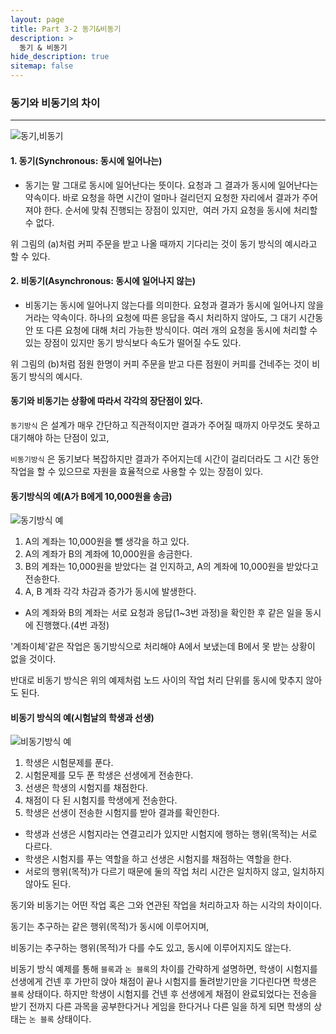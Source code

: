 ```yaml
---
layout: page
title: Part 3-2 동기&비동기
description: >
  동기 & 비동기
hide_description: true
sitemap: false
---
```


### 동기와 비동기의 차이

---
![동기,비동기](https://img1.daumcdn.net/thumb/R1280x0/?scode=mtistory2&fname=https%3A%2F%2Fblog.kakaocdn.net%2Fdn%2Fdgzxm2%2Fbtq6gMWpMoE%2F4AlwRpWQMwCqYFIgbKuVG0%2Fimg.png)
#### 1. 동기(Synchronous: 동시에 일어나는)
- 동기는 말 그대로 동시에 일어난다는 뜻이다. 요청과 그 결과가 동시에 일어난다는 약속이다.
  바로 요청을 하면 시간이 얼마나 걸리던지 요청한 자리에서 결과가 주어져야 한다.
  순서에 맞춰 진행되는 장점이 있지만,  여러 가지 요청을 동시에 처리할 수 없다.

위 그림의 (a)처럼 커피 주문을 받고 나올 때까지 기다리는 것이 동기 방식의 예시라고 할 수 있다.
#### 2. 비동기(Asynchronous: 동시에 일어나지 않는)
- 비동기는 동시에 일어나지 않는다를 의미한다. 요청과 결과가 동시에 일어나지 않을 거라는 약속이다.
  하나의 요청에 따른 응답을 즉시 처리하지 않아도, 그 대기 시간동안 또 다른 요청에 대해 처리 가능한 방식이다.
  여러 개의 요청을 동시에 처리할 수 있는 장점이 있지만 동기 방식보다 속도가 떨어질 수도 있다.

위 그림의 (b)처럼 점원 한명이 커피 주문을 받고 다른 점원이 커피를 건네주는 것이 비동기 방식의 예시다.
#### 동기와 비동기는 상황에 따라서 각각의 장단점이 있다.
`동기방식` 은 설계가 매우 간단하고 직관적이지만 결과가 주어질 때까지 아무것도 못하고 대기해야 하는 단점이 있고,

`비동기방식` 은 동기보다 복잡하지만 결과가 주어지는데 시간이 걸리더라도 그 시간 동안 작업을 할 수 있으므로 자원을 효율적으로 사용할 수 있는 장점이 있다.
#### 동기방식의 예(A가 B에게 10,000원을 송금)
![동기방식 예](https://img1.daumcdn.net/thumb/R1280x0/?scode=mtistory2&fname=https%3A%2F%2Fblog.kakaocdn.net%2Fdn%2FcyVqha%2Fbtq6cTbwYpG%2FJILmqQpeNd6NoiYUJ56fZ0%2Fimg.png)
1. A의 계좌는 10,000원을 뺄 생각을 하고 있다.
2. A의 계좌가 B의 계좌에 10,000원을 송금한다.
3. B의 계좌는 10,000원을 받았다는 걸 인지하고, A의 계좌에 10,000원을 받았다고 전송한다.
4. A, B 계좌 각각 차감과 증가가 동시에 발생한다.

- A의 계좌와 B의 계좌는 서로 요청과 응답(1~3번 과정)을 확인한 후 같은 일을 동시에 진행했다.(4번 과정)

'계좌이체'같은 작업은 동기방식으로 처리해야 A에서 보냈는데 B에서 못 받는 상황이 없을 것이다.

반대로 비동기 방식은 위의 예제처럼 노드 사이의 작업 처리 단위를 동시에 맞추지 않아도 된다. 
#### 비동기 방식의 예(시험날의 학생과 선생)
![비동기방식 예](https://img1.daumcdn.net/thumb/R1280x0/?scode=mtistory2&fname=https%3A%2F%2Fblog.kakaocdn.net%2Fdn%2FIwmKz%2Fbtq6b1N1Qpl%2FuS8VvVpHrRikVxavlLGJLk%2Fimg.png)
1. 학생은 시험문제를 푼다.
2. 시험문제를 모두 푼 학생은 선생에게 전송한다.
3. 선생은 학생의 시험지를 채점한다.
4. 채점이 다 된 시험지를 학생에게 전송한다.
5. 학생은 선생이 전송한 시험지를 받아 결과를 확인한다.

- 학생과 선생은 시험지라는 연결고리가 있지만 시험지에 행하는 행위(목적)는 서로 다르다.
- 학생은 시험지를 푸는 역할을 하고 선생은 시험지를 채점하는 역할을 한다.
- 서로의 행위(목적)가 다르기 때문에 둘의 작업 처리 시간은 일치하지 않고, 일치하지 않아도 된다.

동기와 비동기는 어떤 작업 혹은 그와 연관된 작업을 처리하고자 하는 시각의 차이이다.

동기는 추구하는 같은 행위(목적)가 동시에 이루어지며,

비동기는 추구하는 행위(목적)가 다를 수도 있고, 동시에 이루어지지도 않는다.


비동기 방식 예제를 통해 `블록`과 `논 블록`의 차이를 간략하게 설명하면,
학생이 시험지를 선생에게 건넨 후 가만히 앉아 채점이 끝나 시험지를 돌려받기만을 기다린다면 학생은
`블록` 상태이다.
하지만 학생이 시험지를 건넨 후 선생에게 채점이 완료되었다는 전송을 받기 전까지 다른 과목을 
공부한다거나 게임을 한다거나 다른 일을 하게 되면 학생의 상태는 `논 블록` 상태이다.